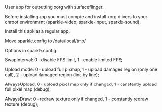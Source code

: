 User app for outputting xorg with surfaceflinger.

Before installing app you must compile and install xorg drivers to your chroot environment (sparkle-video, sparkle-input, sparkle-sound).

Install this apk as a regular app.

Move sparkle.config to /data/local/tmp/

Options in sparkle.config:

SwapInterval: 0 - disable FPS limit, 1 - enable limited FPS;

Upload mode: 0 - upload full pixmap, 1 - upload damaged region (only one call), 2 - upload damaged region (line by line);

AlwaysUpload: 0 - upload pixel map only if changed, 1 - canstantly upload full pixel map (debug);

AlwaysDraw: 0 - redraw texture only if changed, 1 - constantly redraw texture (debug);

